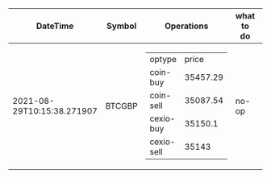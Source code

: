 | DateTime | Symbol | Operations | what to do | profit-loss |
| ------------- | ------------- | ------------- | ------------- | ------------- | 
| 2021-08-29T10:15:38.271907| BTCGBP| <table><tr><td>optype</td><td>price</td></tr><tr><td>coin-buy</td><td>35457.29</td></tr><tr><td>coin-sell</td><td>35087.54</td></tr><tr><td>cexio-buy</td><td>35150.1</td></tr><tr><td>cexio-sell</td><td>35143</td></tr></table>| no-op| -62.56| 
